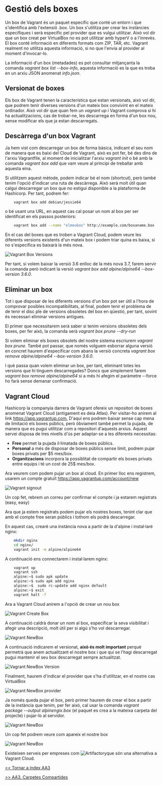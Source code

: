 # Gestió dels boxes

Un box de Vagrant és un paquet específic que conté un entorn i que s'identifica amb l'extensió .box. Un box s'utilitza per crear les instàncies específiques i serà específic pel provider que es vulgui utilitzar. Això vol dir que un box creat per VirtualBox no es pot utilitzar amb hyperV o a l'inrevès. El box conté informació en diferents formats com ZIP, TAR, etc. Vagrant realment no utilitza aquesta informació, si no que l'envia al provider al moment d'invocar-lo.

La informació d'un box (metadades) es pot consultar mitjançanta la comanda *vagrant box list --box-info*, aquesta informació es la que es troba en un arxiu JSON anomenat *info.json*.

## Versionat de boxes

Els box de Vagrant tenen la característica que estan versionats, això vol dir, que podrem tenir diverses versions d'un mateix box convivint en el mateix ordinador. Això vol dir que quan fem un *vagrant up* i Vagrant comprova si hi ha actualitzacions, cas de trobar-ne, les descarrega en forma d'un box nou, sense modificar els que ja estan descarregats.

## Descàrrega d'un box Vagrant

Ja hem vist com descarregar un box de forma bàsica, indicant el seu nom de manera que es baixi del Cloud de Vagrant, això es pot fer, bé des dins de l'arxiu Vagrantfile, al moment de inicialitzar l'arxiu *vagrant init* o bé amb la comanda *vagrant box add* que vam veure al principi de treballar amb aquesta eina.

Si utilitzem aquest mètode, podem indicar bé el nom (shortcut), però també tenim l'opció d'indicar una ruta de descàrrega. Això serà molt útil quan calgui descarregar un box que no estigui disponible a la plataforma de Hashicorp. Per tant, podrem fer:

```bash
    vagrant box add debian/jessie64
```

o bé usant una URL, en aquest cas cal posar un nom al box per ser identificat en els passos posteriors:

```bash
    vagrant box add --name "elmeubox" http://example.com/boxaname.box
```

En el cas del boxes que es troben a Vagrant Cloud, podem veure les diferents versions existents d'un mateix box i podem triar quina es baixa, si no s'especifica es baixarà la més nova.

![Vagrant Box Versions](pics/versions.png)

Per tant, si volem baixar la versió 3.6 enlloc de la més nova 3.7, farem servir la comanda però indicant la versió *vagrant box add alpine/alpine64 --box-version 3.6.0*.

## Eliminar un box

Tot i que disposar de les diferents versions d'un box pot ser útil a l'hora de comprovar posibles incompatibilitats, al final, podem tenir el problema de de tenir el disc ple de versions obsoletes del box en qüestió, per tant, sovint és necessari eliminar versions antigues.

El primer que necessitarem serà saber si tenim versions obsoletes dels boxes, per fer això, la comanda serà *vagrant box prune --dry-run*

Si volem eliminar els boxes obsolets del nostre sistema escriurem *vagrant box prune*. També pot passar, que només volguem esborrar alguna versió en concret haurem d'especificar com abans la versió concreta *vagrant box remove alpine/alpine64 --box-version 3.6.0*.

I què passa quan volem eliminar un box, per tant, eliminant totes les versions que hi tinguem descarregades? Doncs que simplement farem *vagrant box remove alpine/alpine64* si a més hi afegim el paràmetre --force ho farà sense demanar confirmació.

## Vagrant Cloud

Hashicorp la companyia darrera de Vagrant ofereix un repositori de boxes anomenat Vagrant Cloud (antigament es deia Atlas). Per visitar-ho anirem al link <https://app.vagrantup.com.> D'aquí ens podrem baixar sense cap mena de limitació els boxes públics, però òbviament també permet la pujada, de manera que es pugui utilitzar com a repositori d'aquests arxius. Aquest servei disposa de tres nivells d'ús per adaptar-se a les diferents necessitas:

* **Free** permet la pujada il·limatada de boxes públics.
* **Personal** a més de disposar de boxes públics sense límit, podrem pujar boxes privats per $5 mes/box.
* **Organitzacions** incorpora la possiblitat de compartir els boxes privats entre equips i té un cost de 25$ mes/box.

Ara veurem com podem pujar un box al cloud. En primer lloc ens registrem, usarem un compte gratuït <https://app.vagrantup.com/account/new>

![Vagrant signout](pics/signout.png)

Un cop fet, rebrem un correu per confirmar el compte i ja estarem registrats (easy, easy)

Ara que ja estem registrats podem pujar els nostres boxes, tenint clar que amb el compte free seran públics i tothom els podrà descarregar.

En aquest cas, crearé una instància nova a partir de la d'alpine i instal·laré nginx:

```bash
    mkdir nginx
    cd nginx/
    vagrant init -m alpine/alpine64
```

A continuació ens connectarem i instal·larem nginx:

```bash
    vagrant up
    vagrant ssh
    alpine:~$ sudo apk update
    alpine:~$ sudo apk add nginx
    alpine:~$  sudo rc-update add nginx default
    alpine:~$ exit
    vagrant halt -f
```

Ara a Vagrant Cloud anirem a l'opció de crear un nou box

![Vagrant Create Box](pics/newbox.png)

A continuació caldrà donar un nom al box, especificar la seva visibilitat i afegir una descripció, molt útil per si algú s'ho vol descarregar.

![Vagrant NewBox](pics/newboxdescription.png)

A continuació indicarem el versionat, **això és molt important** perquè permetrà que anem actualitzant el nostre box i que qui se l'hagi descarregat pugui mantenir el seu box descarregat sempre actualitzat.

![Vagrant NewBox Version](pics/newboxversion.png)

Finalment, haurem d'indicar el provider que s'ha d'utilitzar, en el nostre cas VirtualBox

![Vagrant NewBox provider](pics/newboxprovider1.png)

Ja només queda pujar el box, però primer haurem de crear el box a partir de la instància que tenim, per fer això, cal usar la comanda *vagrant package --output alpinengix.box*  (el paquet es crea a la mateixa carpeta del projecte) i pujar-lo al servidor.

![Vagrant NewBox](pics/newboxupload1.png)

Un cop fet podrem veure com apareix el nostre box

![Vagrant NewBox](pics/boxupdated.png)

Existeixen serveis per empreses com ![Artifactory](https://jfrog.com/artifactory/)que són una alternativa a Vagrant Cloud.

[<< Tornar a índex AA3](../README.md)

[>> AA3. Carpetes Compartides](../T5)